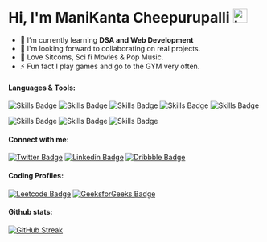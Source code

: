 <h1 align="left">Hi, I'm ManiKanta Cheepurupalli <img src="https://user-images.githubusercontent.com/1303154/88677602-1635ba80-d120-11ea-84d8-d263ba5fc3c0.gif" width="28px" height="28px" alt="hi"></h1>

- 🌱 I’m currently learning **DSA and Web Development**
- 🔭 I'm looking forward to collaborating on real projects.
- 🎥 Love Sitcoms, Sci fi Movies & Pop Music.
- ⚡ Fun fact I play games and go to the GYM very often.


####  Languages & Tools:
![Skills Badge](https://img.shields.io/badge/Java-black?style=for-the-badge&logo=java&logoColor=ED8B00)
![Skills Badge](https://img.shields.io/badge/C-black?style=for-the-badge&logo=c&logoColor=00599C)
![Skills Badge](https://img.shields.io/badge/HTML5-black?style=for-the-badge&logo=html5&logoColor=E34F26)
![Skills Badge](https://img.shields.io/badge/CSS3-black?style=for-the-badge&logo=css3&logoColor=1572B6)
![Skills Badge](https://img.shields.io/badge/JavaScript-black?style=for-the-badge&logo=javascript&logoColor=while)

![Skills Badge](https://img.shields.io/badge/MySQL-black?style=for-the-badge&logo=mysql)
![Skills Badge](https://img.shields.io/badge/Git-black?style=for-the-badge&logo=git)
![Skills Badge](https://img.shields.io/badge/Figma-black?style=for-the-badge&logo=figma)

####  Connect with me:
[![Twitter Badge](https://img.shields.io/badge/-@manikanta528-black?style=for-the-badge&logo=twitter&link=https://twitter.com/Manikanta528)](https://twitter.com/manikanta528) [![Linkedin Badge](https://img.shields.io/badge/LinkedIn-black?style=for-the-badge&logo=linkedin&logoColor=blue)](https://www.linkedin.com/in/manikanta528/) [![Dribbble Badge](https://img.shields.io/badge/-Dribbble-black?style=for-the-badge&logo=dribbble)](https://dribbble.com/manikanta528) 

####  Coding Profiles:
[![Leetcode Badge](https://img.shields.io/badge/-Leetcode-black?style=for-the-badge&logo=leetcode&link=https://www.leetcode.com/chmanikanta528)](https://www.leetcode.com/chmanikanta528)
[![GeeksforGeeks Badge](https://img.shields.io/badge/-GeeksforGeeks-black?style=for-the-badge&logo=geeksforgeeks&link=https://auth.geeksforgeeks.org/user/chmanikanta528/practice/)](https://auth.geeksforgeeks.org/user/chmanikanta528/practice/)



<!-- <a href="http://www.github.com/manikanta528"><img src="https://activity-graph.herokuapp.com/graph?username=manikanta528&bg_color=1c1917&color=ffffff&line=eb9135&point=ffffff&area_color=1c1917&area=true&hide_border=true&custom_title=GitHub%20Commits%20Graph" alt="GitHub Commits Graph" /></a>-->

####  Github stats:
[![GitHub Streak](https://github-readme-streak-stats.herokuapp.com/?user=manikanta528&theme=dark&hide_border=true)](https://git.io/streak-stats)







